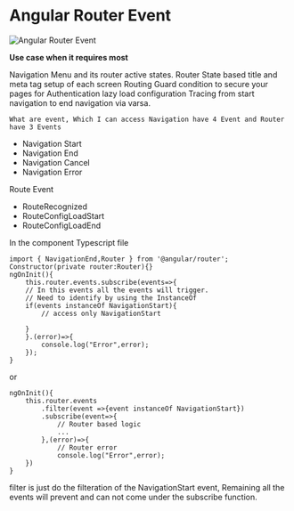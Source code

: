 # Angular Router Event

![Angular Router Event](https://flexmanu.files.wordpress.com/2018/01/angular2-routing-diagram.png?w=730)

**Use case when it requires most**

Navigation Menu and its router active states.
Router State based title and meta tag setup of each screen
Routing Guard condition to secure your pages for Authentication
lazy load configuration
Tracing from start navigation to end navigation via varsa.

`What are event, Which I can access Navigation have 4 Event and Router have 3 Events`

* Navigation Start
* Navigation End
* Navigation Cancel
* Navigation Error

Route Event

* RouteRecognized
* RouteConfigLoadStart
* RouteConfigLoadEnd

In the component Typescript file

```
import { NavigationEnd,Router } from '@angular/router';
Constructor(private router:Router){}
ngOnInit(){
    this.router.events.subscribe(events=>{
    // In this events all the events will trigger. 
    // Need to identify by using the InstanceOf
    if(events instanceOf NavigationStart){
        // access only NavigationStart

    }
    }.(error)=>{
        console.log("Error",error);
    });
}
```
or

```
ngOnInit(){
    this.router.events
        .filter(event =>{event instanceOf NavigationStart})
        .subscribe(event=>{
            // Router based logic
            ...
        },(error)=>{
            // Router error
            console.log("Error",error);
    })
}
```
filter is just do the filteration of the NavigationStart event, Remaining all the events will prevent and can not come under the subscribe function.





